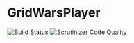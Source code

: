 # GridWarsPlayer
[![Build Status](https://travis-ci.org/Combination/GridWarsPlayer.svg?branch=master)](https://travis-ci.org/Combination/GridWarsPlayer)
[![Scrutinizer Code Quality](https://scrutinizer-ci.com/g/Combination/GridWarsPlayer/badges/quality-score.png?b=master)](https://scrutinizer-ci.com/g/Combination/GridWarsPlayer/?branch=master)
